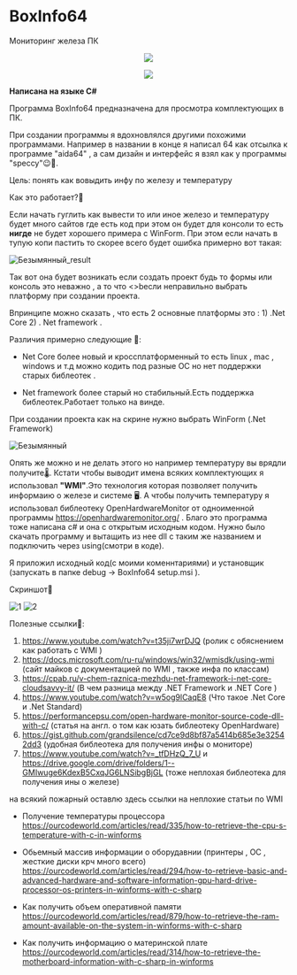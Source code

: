 # BoxInfo64
Мониторинг железа ПК
<p align = "center">
  <img src = "https://user-images.githubusercontent.com/51737588/190921645-40004822-dc70-4a1f-966b-dc4b328c7870.png">
</p>

<p align = "center">
<img src = "https://img.shields.io/badge/%D0%9E%D0%A1%3A-Windows%207--10-blue">
</p>



<b>Написана на языке C#</b>

Программа BoxInfo64 предназначена для просмотра комплектующих в ПК. 

При создании программы я вдохновлялся другими похожими программами. Например в названии в конце я написал 64 как отсылка к программе "aida64" , а сам дизайн и интерфейс я взял как у программы "speccy"😉🎨.

Цель: понять как вовыдить инфу по железу и температуру

Как это работает?🧐

Если начать гуглить как вывести то или иное железо и температуру будет много сайтов где есть код при этом он будет для консоли то есть <b>нигде</b> не будет хорошего примера с WinForm. При этом если начать в тупую копи пастить то скорее всего будет ошибка примерно вот такая:


![Безымянный_result](https://user-images.githubusercontent.com/51737588/187036901-92fbeb2b-eba4-44f5-978b-f85b2fb3a83a.jpg)

Так вот она будет возникать если создать проект будь то формы или консоль это неважно , а то что <>bесли неправильно выбрать платформу при создании проекта</b>.

Впринципе можно сказать , что есть 2 основные платформы это : 1) .Net Core 2) . Net framework .

Различия примерно следующие 👀: 

- Net Core более новый и кроссплатформенный то есть linux , mac , windows и т.д можно кодить под разные ОС но нет поддержки старых библеотек .

- Net framework более старый но стабильный.Есть поддержка библеотек.Работает только на винде.

При создании проекта как на скрине нужно выбрать WinForm (.Net Framework)

![Безымянный](https://user-images.githubusercontent.com/51737588/187037592-17a0d34f-3d82-4bd3-b82e-a7a70ffd4337.jpg)

Опять же можно и не делать этого но например температуру вы врядли получите🌡️. Кстати чтобы выводит имена всяких комплектующих я использовал <b>"WMI"</b>.Это технология которая позволяет получить информаию о железе и системе 🖥️. А чтобы получить температуру я использовал библеотеку OpenHardwareMonitor от одноименной программы https://openhardwaremonitor.org/ . Благо это программа тоже написана c# и она с открытым исходным кодом. Нужно было скачать программу и вытащить из нее dll с таким же названием и подключить через using(смотри в коде).

Я приложил исходный код(с моими коменнтариями) и установщик (запускать в папке debug -> BoxInfo64 setup.msi ).



Скриншот🤠

![1](https://user-images.githubusercontent.com/51737588/191033676-2a20785e-36ae-4284-86f1-e80608e7fe9f.jpg)
![2](https://user-images.githubusercontent.com/51737588/191033680-d16d4e56-389b-40e8-bf31-40b5464e8bbb.jpg)

Полезные ссылки🔗:

1) https://www.youtube.com/watch?v=t35ji7wrDJQ (ролик с обяснением как работать с WMI )
2) https://docs.microsoft.com/ru-ru/windows/win32/wmisdk/using-wmi (сайт майков с документацией по WMI , также инфа по классам)
3) https://cpab.ru/v-chem-raznica-mezhdu-net-framework-i-net-core-cloudsavvy-it/ (В чем разница между .NET Framework и .NET Core )
4) https://www.youtube.com/watch?v=w5og9lCaqE8 (Что такое .Net Core и .Net Standard)
5) https://performancepsu.com/open-hardware-monitor-source-code-dll-with-c/ (статья на англ. о том как юзать библеотеку OpenHardware)
6) https://gist.github.com/grandsilence/cd7ce9d8bf87a5414b685e3e32542dd3 (удобная библеотека для получения инфы о мониторе)
7) https://www.youtube.com/watch?v=_tfDHzQ_7_U и  https://drive.google.com/drive/folders/1--GMIwuge6KdexB5CxqJG6LNSibgBjGL (тоже неплохая библеотека для получения ины о железе)

на всякий пожарный оставлю здесь ссылки на неплохие статьи по WMI

- Получение температуры процессора https://ourcodeworld.com/articles/read/335/how-to-retrieve-the-cpu-s-temperature-with-c-in-winforms

- Обьемный массив информации о оборудавнии (принтеры , ОС , жесткие диски крч много всего) https://ourcodeworld.com/articles/read/294/how-to-retrieve-basic-and-advanced-hardware-and-software-information-gpu-hard-drive-processor-os-printers-in-winforms-with-c-sharp

- Как получить объем оперативной памяти https://ourcodeworld.com/articles/read/879/how-to-retrieve-the-ram-amount-available-on-the-system-in-winforms-with-c-sharp

- Как получить информацию о материнской плате https://ourcodeworld.com/articles/read/314/how-to-retrieve-the-motherboard-information-with-c-sharp-in-winforms

